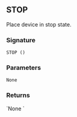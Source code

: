## STOP

Place device in stop state.


### Signature

`STOP ()`


### Parameters

`None`


### Returns

\`None
\`
